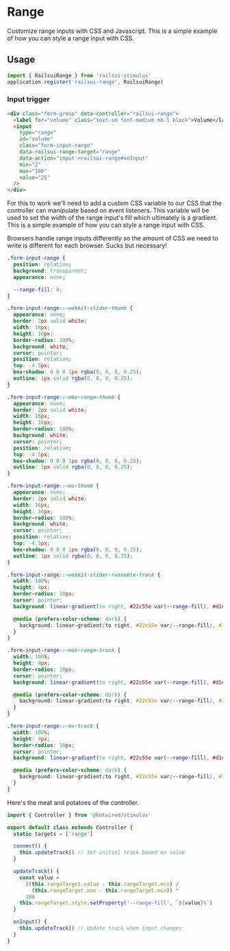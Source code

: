 # Range

Customize range inputs with CSS and Javascript. This is a simple example of how you can style a range input with CSS.

## Usage

```javascript
import { RailsuiRange } from 'railsui-stimulus'
application.register('railsui-range', RailsuiRange)
```

### Input trigger

```html
<div class="form-group" data-controller="railsui-range">
  <label for="volume" class="text-sm font-medium mb-1 block">Volume</label>
  <input
    type="range"
    id="volume"
    class="form-input-range"
    data-railsui-range-target="range"
    data-action="input->railsui-range#onInput"
    min="2"
    max="100"
    value="25"
  />
</div>
```

For this to work we'll need to add a custom CSS variable to our CSS that the controller can manipulate based on event listeners. This variable will be used to set the width of the range input's fill which ultimately is a gradient. This is a simple example of how you can style a range input with CSS.

Browsers handle range inputs differently so the amount of CSS we need to write is different for each browser. Sucks but necessary!

```css
.form-input-range {
  position: relative;
  background: transparent;
  appearance: none;

  --range-fill: 0;
}

.form-input-range::-webkit-slider-thumb {
  appearance: none;
  border: 2px solid white;
  width: 16px;
  height: 16px;
  border-radius: 100%;
  background: white;
  cursor: pointer;
  position: relative;
  top: -4.5px;
  box-shadow: 0 0 0 1px rgba(0, 0, 0, 0.25);
  outline: 1px solid rgba(0, 0, 0, 0.25);
}

.form-input-range::-moz-range-thumb {
  appearance: none;
  border: 2px solid white;
  width: 16px;
  height: 16px;
  border-radius: 100%;
  background: white;
  cursor: pointer;
  position: relative;
  top: -4.5px;
  box-shadow: 0 0 0 1px rgba(0, 0, 0, 0.25);
  outline: 1px solid rgba(0, 0, 0, 0.25);
}

.form-input-range::-ms-thumb {
  appearance: none;
  border: 2px solid white;
  width: 16px;
  height: 16px;
  border-radius: 100%;
  background: white;
  cursor: pointer;
  position: relative;
  top: -4.5px;
  box-shadow: 0 0 0 1px rgba(0, 0, 0, 0.25);
  outline: 1px solid rgba(0, 0, 0, 0.25);
}

.form-input-range::-webkit-slider-runnable-track {
  width: 100%;
  height: 4px;
  border-radius: 10px;
  cursor: pointer;
  background: linear-gradient(to right, #22c55e var(--range-fill), #d1d5db var(--range-fill));

  @media (prefers-color-scheme: dark) {
    background: linear-gradient(to right, #22c55e var(--range-fill), #374151 var(--range-fill));
  }
}

.form-input-range::-moz-range-track {
  width: 100%;
  height: 4px;
  border-radius: 10px;
  cursor: pointer;
  background: linear-gradient(to right, #22c55e var(--range-fill), #d1d5db var(--range-fill));

  @media (prefers-color-scheme: dark) {
    background: linear-gradient(to right, #22c55e var(--range-fill), #374151 var(--range-fill));
  }
}

.form-input-range::-ms-track {
  width: 100%;
  height: 4px;
  border-radius: 10px;
  cursor: pointer;
  background: linear-gradient(to right, #22c55e var(--range-fill), #d1d5db var(--range-fill));

  @media (prefers-color-scheme: dark) {
    background: linear-gradient(to right, #22c55e var(--range-fill), #374151 var(--range-fill));
  }
}
```

Here's the meat and potatoes of the controller.

```javascript
import { Controller } from '@hotwired/stimulus'

export default class extends Controller {
  static targets = ['range']

  connect() {
    this.updateTrack() // Set initial track based on value
  }

  updateTrack() {
    const value =
      ((this.rangeTarget.value - this.rangeTarget.min) /
        (this.rangeTarget.max - this.rangeTarget.min)) *
      100
    this.rangeTarget.style.setProperty('--range-fill', `${value}%`)
  }

  onInput() {
    this.updateTrack() // Update track when input changes
  }
}
```
